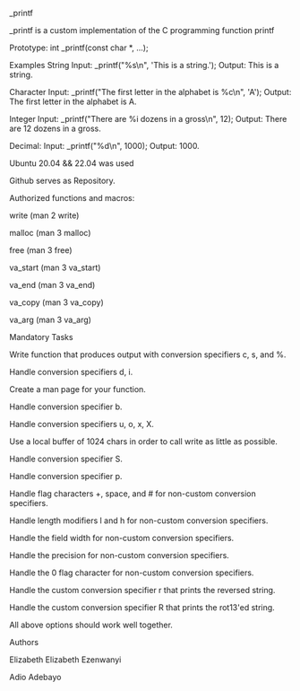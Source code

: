 _printf

_printf is a custom implementation of the C programming function printf

Prototype: int _printf(const char *, ...);

Examples
String
Input: _printf("%s\n", 'This is a string.');
Output: This is a string.


Character
Input: _printf("The first letter in the alphabet is %c\n", 'A');
Output: The first letter in the alphabet is A.


Integer
Input: _printf("There are %i dozens in a gross\n", 12);
Output: There are 12 dozens in a gross.


Decimal:
Input: _printf("%d\n", 1000);
Output: 1000.

Ubuntu 20.04 && 22.04 was used

Github serves as Repository.

Authorized functions and macros:

write (man 2 write)

malloc (man 3 malloc)

free (man 3 free)

va_start (man 3 va_start)

va_end (man 3 va_end)

va_copy (man 3 va_copy)

va_arg (man 3 va_arg)


Mandatory Tasks

 Write function that produces output with conversion specifiers c, s, and %.

 Handle conversion specifiers d, i.

 Create a man page for your function.

 Handle conversion specifier b.

 Handle conversion specifiers u, o, x, X.

Use a local buffer of 1024 chars in order to call write as little as possible.

 Handle conversion specifier S.

 Handle conversion specifier p.

 Handle flag characters +, space, and # for non-custom conversion specifiers.

 Handle length modifiers l and h for non-custom conversion specifiers.

 Handle the field width for non-custom conversion specifiers.

 Handle the precision for non-custom conversion specifiers.

 Handle the 0 flag character for non-custom conversion specifiers.

 Handle the custom conversion specifier r that prints the reversed string.

 Handle the custom conversion specifier R that prints the rot13'ed string.

 All above options should work well together.





Authors

Elizabeth Elizabeth Ezenwanyi


Adio Adebayo
